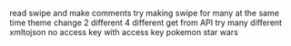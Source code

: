 read swipe and make comments
try making swipe for many at the same time
theme change
    2 different
    4 different
get from API
    try many different
    xmltojson
    no access key
    with access key
    pokemon
    star wars